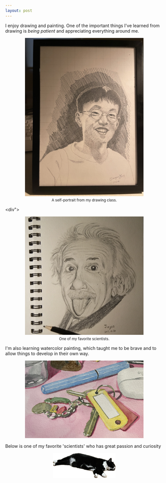 ```yaml
---
layout: post
---
```


I enjoy drawing and painting. One of the important things I've learned from drawing is *being patient* and appreciating everything around me. 

<div><center><img src="selfportrait-1.png" alt="drawing" style="max-width: 75%;"><br><small>A self-portrait from my drawing class.</small></center></div>

<div"><center><img src="drawing2017-e.jpg" alt="drawing" style="max-width: 75%;"><br><small>One of my favorite scientists.</small></center></div>

I'm also learning watercolor painting, which taught me to be brave and to allow things to develop in their own way. 
<center><img src="whatsinmypocket-part.jpg" alt="painting" style="max-width:75%;"></center>

Below is one of my favorite 'scientists' who has great passion and curiosity
<center><img src="xiaohei.png" alt="..." width="200"></center>
